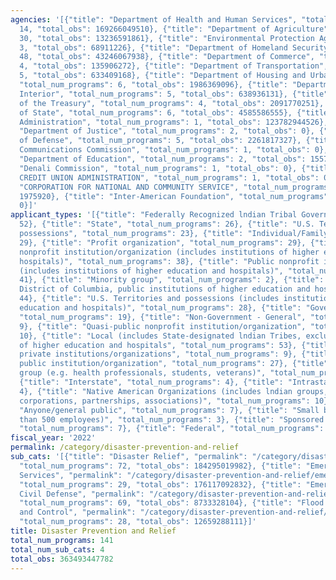 ```yaml
---
agencies: '[{"title": "Department of Health and Human Services", "total_num_programs":
  14, "total_obs": 169266049510}, {"title": "Department of Agriculture", "total_num_programs":
  30, "total_obs": 13236591861}, {"title": "Environmental Protection Agency", "total_num_programs":
  3, "total_obs": 68911226}, {"title": "Department of Homeland Security", "total_num_programs":
  48, "total_obs": 43246067938}, {"title": "Department of Commerce", "total_num_programs":
  4, "total_obs": 135906272}, {"title": "Department of Transportation", "total_num_programs":
  5, "total_obs": 633409168}, {"title": "Department of Housing and Urban Development",
  "total_num_programs": 6, "total_obs": 1986369096}, {"title": "Department of the
  Interior", "total_num_programs": 5, "total_obs": 638936131}, {"title": "Department
  of the Treasury", "total_num_programs": 4, "total_obs": 2091770251}, {"title": "Department
  of State", "total_num_programs": 6, "total_obs": 4585586555}, {"title": "Small Business
  Administration", "total_num_programs": 1, "total_obs": 123782944526}, {"title":
  "Department of Justice", "total_num_programs": 2, "total_obs": 0}, {"title": "Department
  of Defense", "total_num_programs": 5, "total_obs": 2261817327}, {"title": "Federal
  Communications Commission", "total_num_programs": 1, "total_obs": 0}, {"title":
  "Department of Education", "total_num_programs": 2, "total_obs": 1557112000}, {"title":
  "Denali Commission", "total_num_programs": 1, "total_obs": 0}, {"title": "NATIONAL
  CREDIT UNION ADMINISTRATION", "total_num_programs": 1, "total_obs": 0}, {"title":
  "CORPORATION FOR NATIONAL AND COMMUNITY SERVICE", "total_num_programs": 2, "total_obs":
  1975920}, {"title": "Inter-American Foundation", "total_num_programs": 1, "total_obs":
  0}]'
applicant_types: '[{"title": "Federally Recognized lndian Tribal Governments", "total_num_programs":
  52}, {"title": "State", "total_num_programs": 26}, {"title": "U.S. Territories and
  possessions", "total_num_programs": 23}, {"title": "Individual/Family", "total_num_programs":
  29}, {"title": "Profit organization", "total_num_programs": 29}, {"title": "Private
  nonprofit institution/organization (includes institutions of higher education and
  hospitals)", "total_num_programs": 38}, {"title": "Public nonprofit institution/organization
  (includes institutions of higher education and hospitals)", "total_num_programs":
  41}, {"title": "Minority group", "total_num_programs": 2}, {"title": "State (includes
  District of Columbia, public institutions of higher education and hospitals)", "total_num_programs":
  44}, {"title": "U.S. Territories and possessions (includes institutions of higher
  education and hospitals)", "total_num_programs": 28}, {"title": "Government - General",
  "total_num_programs": 19}, {"title": "Non-Government - General", "total_num_programs":
  9}, {"title": "Quasi-public nonprofit institution/organization", "total_num_programs":
  10}, {"title": "Local (includes State-designated lndian Tribes, excludes institutions
  of higher education and hospitals", "total_num_programs": 53}, {"title": "Other
  private institutions/organizations", "total_num_programs": 9}, {"title": "Other
  public institution/organization", "total_num_programs": 27}, {"title": "Specialized
  group (e.g. health professionals, students, veterans)", "total_num_programs": 8},
  {"title": "Interstate", "total_num_programs": 4}, {"title": "Intrastate", "total_num_programs":
  4}, {"title": "Native American Organizations (includes lndian groups, cooperatives,
  corporations, partnerships, associations)", "total_num_programs": 10}, {"title":
  "Anyone/general public", "total_num_programs": 7}, {"title": "Small business (less
  than 500 employees)", "total_num_programs": 3}, {"title": "Sponsored organization",
  "total_num_programs": 7}, {"title": "Federal", "total_num_programs": 1}]'
fiscal_year: '2022'
permalink: /category/disaster-prevention-and-relief
sub_cats: '[{"title": "Disaster Relief", "permalink": "/category/disaster-prevention-and-relief/disaster-relief",
  "total_num_programs": 72, "total_obs": 184295019982}, {"title": "Emergency Health
  Services", "permalink": "/category/disaster-prevention-and-relief/emergency-health-services",
  "total_num_programs": 29, "total_obs": 176117092832}, {"title": "Emergency Preparedness,
  Civil Defense", "permalink": "/category/disaster-prevention-and-relief/emergency-preparedness--civil-defense",
  "total_num_programs": 69, "total_obs": 8733328104}, {"title": "Flood Prevention
  and Control", "permalink": "/category/disaster-prevention-and-relief/flood-prevention-and-control",
  "total_num_programs": 28, "total_obs": 12659288111}]'
title: Disaster Prevention and Relief
total_num_programs: 141
total_num_sub_cats: 4
total_obs: 363493447782
---
```

